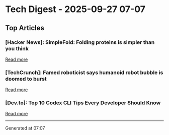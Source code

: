 # Tech Digest - 2025-09-27 07-07

## Top Articles

### [Hacker News]: SimpleFold: Folding proteins is simpler than you think
[Read more](https://github.com/apple/ml-simplefold)

### [TechCrunch]: Famed roboticist says humanoid robot bubble is doomed to burst
[Read more](https://techcrunch.com/2025/09/26/famed-roboticist-says-humanoid-robot-bubble-is-doomed-to-burst/)

### [Dev.to]: Top 10 Codex CLI Tips Every Developer Should Know
[Read more](https://dev.to/therealmrmumba/top-10-codex-cli-tips-every-developer-should-know-2340)


---
Generated at 07:07
